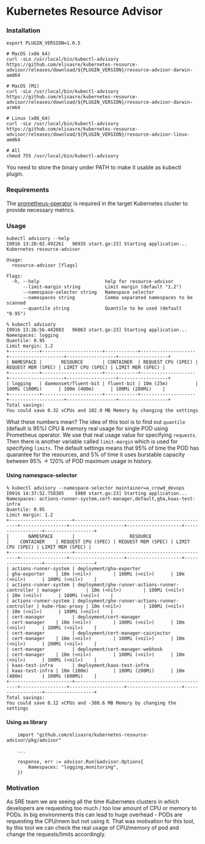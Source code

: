 # Kubernetes Resource Advisor

### Installation

```
export PLUGIN_VERSION=1.0.5

# MacOS (x86_64)
curl -sLo /usr/local/bin/kubectl-advisory https://github.com/elisasre/kubernetes-resource-advisor/releases/download/${PLUGIN_VERSION}/resource-advisor-darwin-amd64

# MacOS (M1)
curl -sLo /usr/local/bin/kubectl-advisory https://github.com/elisasre/kubernetes-resource-advisor/releases/download/${PLUGIN_VERSION}/resource-advisor-darwin-arm64

# Linux (x86_64)
curl -sLo /usr/local/bin/kubectl-advisory https://github.com/elisasre/kubernetes-resource-advisor/releases/download/${PLUGIN_VERSION}/resource-advisor-linux-amd64

# All
chmod 755 /usr/local/bin/kubectl-advisory
```

You need to store the binary under PATH to make it usable as kubectl plugin.

### Requirements

The [prometheus-operator](https://github.com/prometheus-operator/prometheus-operator) is required in the target Kubernetes cluster to provide necessary metrics.

### Usage

```
kubectl advisory --help
I0916 13:28:02.492261   96935 start.go:23] Starting application...
Kubernetes resource-advisor

Usage:
  resource-advisor [flags]

Flags:
  -h, --help                        help for resource-advisor
      --limit-margin string         Limit margin (default "1.2")
      --namespace-selector string   Namespace selector
      --namespaces string           Comma separated namespaces to be scanned
      --quantile string             Quantile to be used (default "0.95")
```

```
% kubectl advisory
I0916 13:26:56.442083   96863 start.go:23] Starting application...
Namespaces: logging
Quantile: 0.95
Limit margin: 1.2
+-----------+----------------------+------------+--------------------+--------------------+------------------+------------------+
| NAMESPACE |       RESOURCE       | CONTAINER  | REQUEST CPU (SPEC) | REQUEST MEM (SPEC) | LIMIT CPU (SPEC) | LIMIT MEM (SPEC) |
+-----------+----------------------+------------+--------------------+--------------------+------------------+------------------+
| logging   | daemonset/fluent-bit | fluent-bit | 10m (25m)          | 100Mi (100Mi)      | 100m (400m)      | 100Mi (200Mi)    |
+-----------+----------------------+------------+--------------------+--------------------+------------------+------------------+
Total savings:
You could save 0.32 vCPUs and 102.0 MB Memory by changing the settings
```

What these numbers mean? The idea of this tool is to find out `quantile` (default is 95%) CPU & memory real usage for single POD using Prometheus operator. We use that real usage value for specifying `requests`. Then there is another variable called `limit-margin` which is used for specifying `limits`. The default settings means that 95% of time the POD has quarantee for the resources, and 5% of time it uses burstable capacity between 95% -> 120% of POD maximum usage in history.


#### Using namespace-selector

```
% kubectl advisory --namespace-selector maintainer=a_crowd_devops
I0916 14:37:52.758305    5980 start.go:23] Starting application...
Namespaces: actions-runner-system,cert-manager,default,gha,kaas-test-infra
Quantile: 0.95
Limit margin: 1.2
+-----------------------+-------------------------------------------------+-----------------+--------------------+--------------------+------------------+------------------+
|       NAMESPACE       |                    RESOURCE                     |    CONTAINER    | REQUEST CPU (SPEC) | REQUEST MEM (SPEC) | LIMIT CPU (SPEC) | LIMIT MEM (SPEC) |
+-----------------------+-------------------------------------------------+-----------------+--------------------+--------------------+------------------+------------------+
| actions-runner-system | deployment/gha-exporter                         | gha-exporter    | 10m (<nil>)        | 100Mi (<nil>)      | 10m (<nil>)      | 100Mi (<nil>)    |
| actions-runner-system | deployment/ghe-runner-actions-runner-controller | manager         | 10m (<nil>)        | 100Mi (<nil>)      | 10m (<nil>)      | 100Mi (<nil>)    |
| actions-runner-system | deployment/ghe-runner-actions-runner-controller | kube-rbac-proxy | 10m (<nil>)        | 100Mi (<nil>)      | 10m (<nil>)      | 100Mi (<nil>)    |
| cert-manager          | deployment/cert-manager                         | cert-manager    | 10m (<nil>)        | 100Mi (<nil>)      | 10m (<nil>)      | 100Mi (<nil>)    |
| cert-manager          | deployment/cert-manager-cainjector              | cert-manager    | 10m (<nil>)        | 100Mi (<nil>)      | 10m (<nil>)      | 200Mi (<nil>)    |
| cert-manager          | deployment/cert-manager-webhook                 | cert-manager    | 10m (<nil>)        | 100Mi (<nil>)      | 10m (<nil>)      | 100Mi (<nil>)    |
| kaas-test-infra       | deployment/kaas-test-infra                      | kaas-test-infra | 10m (100m)         | 100Mi (200Mi)      | 10m (400m)       | 100Mi (600Mi)    |
+-----------------------+-------------------------------------------------+-----------------+--------------------+--------------------+------------------+------------------+
Total savings:
You could save 0.12 vCPUs and -380.6 MB Memory by changing the settings
```

#### Using as library

```
    import "github.com/elisasre/kubernetes-resource-advisor/pkg/advisor"

    ...

    response, err := advisor.Run(&advisor.Options{
        Namespaces: "logging,monitoring",
    })
```

### Motivation

As SRE team we are seeing all the time Kubernetes clusters in which developers are requesting too much / too low amount of CPU or memory to PODs. In big environments this can lead to huge overhead - PODs are requesting the CPU/mem but not using it. That was motivation for this tool, by this tool we can check the real usage of CPU/memory of pod and change the requests/limits accordingly.
